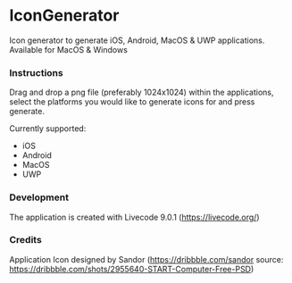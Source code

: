 # IconGenerator
Icon generator to generate iOS, Android, MacOS &amp; UWP applications. Available for MacOS &amp; Windows

### Instructions
Drag and drop a png file (preferably 1024x1024) within the applications, select the platforms you would like to generate icons for and press generate.

Currently supported:

- iOS
- Android
- MacOS
- UWP


### Development
The application is created with Livecode 9.0.1 (https://livecode.org/)

### Credits
Application Icon designed by Sandor (https://dribbble.com/sandor source: https://dribbble.com/shots/2955640-START-Computer-Free-PSD)
